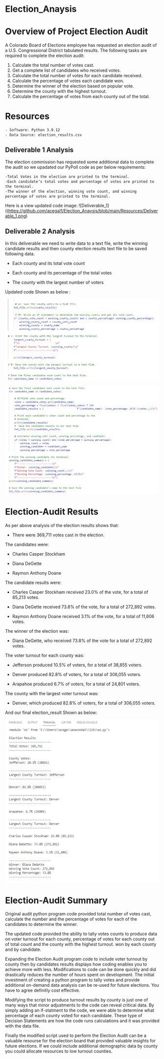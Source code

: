 # Election_Anaysis
# Overview of Project Election Audit
A Colorado Board of Elections employee has requested an election audit of a U.S. Congressional District tabulated results. The following tasks are required to complete the election audit:

1. Calculate the total number of votes cast.
2. Get a complete list of candidates who received votes.
3. Calculate the total number of votes for each candidate received.
4. Calculate the percentage of votes each candidate won.
5. Determine the winner of the election based on popular vote.
6. Determine the county with the highest turnout.
7. Calculate the percentage of votes from each county out of the total.

# Resources
    - Software: Python 3.9.12
    - Data Source: election_results.csv

## Deliverable 1 Analysis
The election commission has requested some additional data to complete the audit so we upadated our PyPoll code as per below requirements:

    -Total Votes in the election are printed to the terminal.
    -Each candidate’s total votes and percentage of votes are printed to the terminal.
    -The winner of the election, winning vote count, and winning percentage of votes are printed to the terminal.

Here is a view updated code image:
![Deliverable_1]((https://github.com/acegal1/Election_Anaysis/blob/main/Resources/Deliverable_1.png)

## Deliverable 2 Analysis

In this deliverable we need to write data to a text file, write the winning candidate results and then county election results text file to be saved following data.

- Each county and its total vote count 

- Each county and its percentage of the total votes 

- The county with the largest number of voters 

 Updated code Shown as below :

![Deliverable 2a updated code](https://github.com/acegal1/Election_Anaysis/blob/main/Resources/Deliverable_2a.png)

![Deliverable 2b updated code](https://github.com/acegal1/Election_Anaysis/blob/main/Resources/Deliverable_2b.png)

# Election-Audit Results

As per above analysis of the election results shows that:

- There were 369,711 votes cast in the election.

The candidates were:

- Charles Casper Stockham

- Diana DeGette

- Raymon Anthony Doane

The candidate results were:

- Charles Casper Stockham received 23.0% of the vote, for a total of 85,213 votes.

- Diana DeGette received 73.8% of the vote, for a total of 272,892 votes.

- Raymon Anthony Doane received 3.1% of the vote, for a total of 11,606 votes.

               
The winner of the election was:

- Diana DeGette, who received 73.8% of the vote for a total of 272,892 votes.

The voter turnout for each county was:

- Jefferson produced 10.5% of voters, for a total of 38,855 voters.

- Denver produced 82.8% of voters, for a total of 306,055 voters.

- Arapahoe produced 6.7% of voters, for a total of 24,801 voters.

The county with the largest voter turnout was:

- Denver, which produced 82.8% of voters, for a total of 306,055 voters.

And our final election_result Shown as below:

![Election_final result](https://github.com/acegal1/Election_Anaysis/blob/main/Resources/Election_final.png)


# Election-Audit Summary
Original audit python program code provided total number of votes cast, calculate the number and the percentage of votes for each of the candidates to determine the winner.   

The updated code provided the ability to tally votes counts to produce data on voter turnout for each county, percentage of votes for each county out of total count and the county with the highest turnout. won by each county and by candidate.  

Expanding the Election Audit program code to include voter turnout by county then by candidates results displays how coding enables you to achieve more with less.  Modifications to code can be done quickly and did drastically reduces the number of hours spent on development. The initial investment of creating a python program to tally votes and provide additional on-demand data analysis can be re-used for future elections.  You have to agree definitly cost effective.  


Modifying the script to produce turnout results by county is just one of many ways that minor adjustments to the code can reveal critical data. By simply adding an if-statment to the code, we were able to determine what percentage of each county voted for each candidate. These type of Decision Statements are how the code runs calculations and it was provided with the data file.

Finally the modified script used to perform the Election Audit can be a valuable resourse for the election board that provided valuable insights for future elections. If we could include additional demographic data by county you could allocate resources to low turnout counties. 